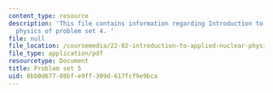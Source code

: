 ```yaml
---
content_type: resource
description: 'This file contains information regarding Introduction to applied nuclear
  physics of problem set 4. '
file: null
file_location: /coursemedia/22-02-introduction-to-applied-nuclear-physics-spring-2012/8bb0d67708bfe9ff309d617fcf9e9bca_MIT22_02S12_pset5.pdf
file_type: application/pdf
resourcetype: Document
title: Problem set 5
uid: 8bb0d677-08bf-e9ff-309d-617fcf9e9bca
---
```

